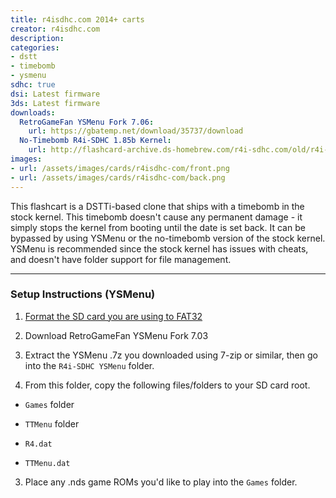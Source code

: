 ```yaml
---
title: r4isdhc.com 2014+ carts
creator: r4isdhc.com
description:
categories:
- dstt
- timebomb
- ysmenu
sdhc: true
dsi: Latest firmware
3ds: Latest firmware
downloads:
  RetroGameFan YSMenu Fork 7.06:
    url: https://gbatemp.net/download/35737/download
  No-Timebomb R4i-SDHC 1.85b Kernel:
    url: http://flashcard-archive.ds-homebrew.com/r4i-sdhc.com/old/r4i-sdhc.com_DEMON_1.85b-notimebomb.zip
images:
- url: /assets/images/cards/r4isdhc-com/front.png
- url: /assets/images/cards/r4isdhc-com/back.png
---
```


This flashcart is a DSTTi-based clone that ships with a timebomb in the stock kernel. This timebomb doesn't cause any permanent damage - it simply stops the kernel from booting until the date is set back. It can be bypassed by using YSMenu or the no-timebomb version of the stock kernel. YSMenu is recommended since the stock kernel has issues with cheats, and doesn't have folder support for file management.

---

### Setup Instructions (YSMenu)

1) [Format the SD card you are using to FAT32](https://wiki.hacks.guide/wiki/Formatting_an_SD_card)

2) Download RetroGameFan YSMenu Fork 7.03

1) Extract the YSMenu .7z you downloaded using 7-zip or similar, then go into the `R4i-SDHC YSMenu` folder.

5) From this folder, copy the following files/folders to your SD card root.

- `Games` folder

- `TTMenu` folder

- `R4.dat`

- `TTMenu.dat`

3) Place any .nds game ROMs you'd like to play into the `Games` folder.